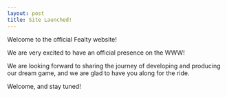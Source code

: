 ```yaml
---
layout: post
title: Site Launched!
---
```


Welcome to the official Fealty website!

We are very excited to have an official presence on the WWW!

We are looking forward to sharing the journey of developing and producing our dream game, and we are glad to have you along for the ride.

Welcome, and stay tuned!
